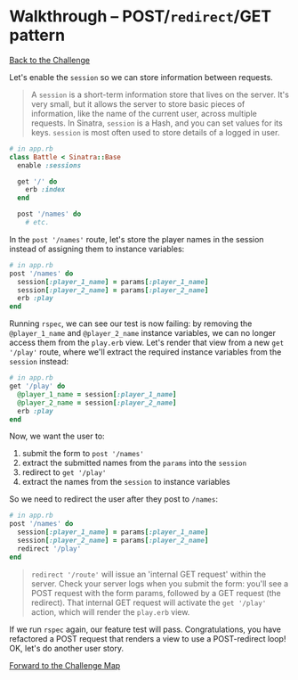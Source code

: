 # Walkthrough – POST/`redirect`/GET pattern

[Back to the Challenge](../post_redirect_get_pattern.md)

Let's enable the `session` so we can store information between requests.

> A `session` is a short-term information store that lives on the server. It's very small, but it allows the server to store basic pieces of information, like the name of the current user, across multiple requests. In Sinatra, `session` is a Hash, and you can set values for its keys. `session` is most often used to store details of a logged in user.

```ruby
# in app.rb
class Battle < Sinatra::Base
  enable :sessions

  get '/' do
    erb :index
  end

  post '/names' do
    # etc.
```

In the `post '/names'` route, let's store the player names in the session instead of assigning them to instance variables:

```ruby
# in app.rb
post '/names' do
  session[:player_1_name] = params[:player_1_name]
  session[:player_2_name] = params[:player_2_name]
  erb :play
end
```

Running `rspec`, we can see our test is now failing: by removing the `@player_1_name` and `@player_2_name` instance variables, we can no longer access them from the `play.erb` view. Let's render that view from a new `get '/play'` route, where we'll extract the required instance variables from the `session` instead:

```ruby
# in app.rb
get '/play' do
  @player_1_name = session[:player_1_name]
  @player_2_name = session[:player_2_name]
  erb :play
end
```

Now, we want the user to:

1. submit the form to `post '/names'`
2. extract the submitted names from the `params` into the `session`
3. redirect to `get '/play'`
4. extract the names from the `session` to instance variables

So we need to redirect the user after they post to `/names`:

```ruby
# in app.rb
post '/names' do
  session[:player_1_name] = params[:player_1_name]
  session[:player_2_name] = params[:player_2_name]
  redirect '/play'
end
```

> `redirect '/route'` will issue an 'internal GET request' within the server. Check your server logs when you submit the form: you'll see a POST request with the form params, followed by a GET request (the redirect). That internal GET request will activate the `get '/play'` action, which will render the `play.erb` view.

If we run `rspec` again, our feature test will pass. Congratulations, you have refactored a POST request that renders a view to use a POST-redirect loop! OK, let's do another user story.

[Forward to the Challenge Map](../README.md)



